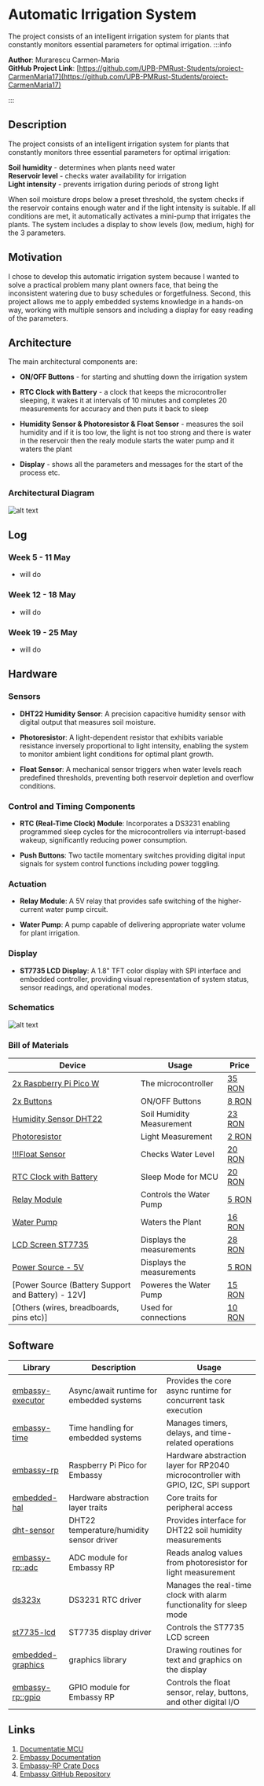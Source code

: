 # Automatic Irrigation System
The project consists of an intelligent irrigation system for plants that constantly monitors essential parameters for optimal irrigation.
:::info 

**Author**: Murarescu Carmen-Maria \
**GitHub Project Link**: [https://github.com/UPB-PMRust-Students/proiect-CarmenMaria17](https://github.com/UPB-PMRust-Students/proiect-CarmenMaria17)

:::

## Description

The project consists of an intelligent irrigation system for plants that constantly monitors three essential parameters for optimal irrigation:

**Soil humidity** - determines when plants need water \
**Reservoir level** - checks water availability for irrigation \
**Light intensity** - prevents irrigation during periods of strong light

When soil moisture drops below a preset threshold, the system checks if the reservoir contains enough water and if the light intensity is suitable. If all conditions are met, it automatically activates a mini-pump that irrigates the plants.
The system includes a display to show levels (low, medium, high) for the 3 parameters.

## Motivation

I chose to develop this automatic irrigation system because I wanted to solve a practical problem many plant owners face, that being the inconsistent watering due to busy schedules or forgetfulness. Second, this project allows me to apply embedded systems knowledge in a hands-on way, working with multiple sensors and including a display for easy reading of the parameters.

## Architecture

The main architectural components are:

 - **ON/OFF Buttons** - for starting and shutting down the irrigation system

 - **RTC Clock with Battery** - a clock that keeps the microcontroller sleeping, it wakes it at intervals of 10 minutes and completes 20 measurements for accuracy and then puts it back to sleep

 - **Humidity Sensor & Photoresistor & Float Sensor** - measures the soil humidity and if it is too low, the light is not too strong and there is water in the reservoir then the realy module starts the water pump and it waters the plant

 - **Display** - shows all the parameters and messages for the start of the process etc.


### Architectural Diagram
 ![alt text](Untitled.webp)

## Log

<!-- write your progress here every week -->

### Week 5 - 11 May

- will do

### Week 12 - 18 May

- will do

### Week 19 - 25 May

- will do

## Hardware
### Sensors

* **DHT22 Humidity Sensor**: A precision capacitive humidity sensor with digital output that measures soil moisture.

* **Photoresistor**: A light-dependent resistor that exhibits variable resistance inversely proportional to light intensity, enabling the system to monitor ambient light conditions for optimal plant growth.

* **Float Sensor**: A mechanical sensor triggers when water levels reach predefined thresholds, preventing both reservoir depletion and overflow conditions.

### Control and Timing Components

* **RTC (Real-Time Clock) Module**: Incorporates a DS3231 enabling programmed sleep cycles for the microcontrollers via interrupt-based wakeup, significantly reducing power consumption.

* **Push Buttons**: Two tactile momentary switches providing digital input signals for system control functions including power toggling.

### Actuation

* **Relay Module**: A 5V relay that provides safe switching of the higher-current water pump circuit.

* **Water Pump**: A pump capable of delivering appropriate water volume for plant irrigation.

### Display

* **ST7735 LCD Display**: A 1.8" TFT color display with SPI interface and embedded controller, providing visual representation of system status, sensor readings, and operational modes.

### Schematics

![alt text](schematic_pm.svg)

### Bill of Materials

<!-- Fill out this table with all the hardware components that you might need.

The format is 
```
| [Device](link://to/device) | This is used ... | [price](link://to/store) |

```

-->

| Device | Usage | Price |
|--------|--------|-------|
| [2x Raspberry Pi Pico W](https://www.raspberrypi.com/documentation/microcontrollers/raspberry-pi-pico.html) | The microcontroller | [35 RON](https://www.optimusdigital.ro/en/raspberry-pi-boards/12394-raspberry-pi-pico-w.html) |
| [2x Buttons](https://www.raspberrypi.com/documentation/microcontrollers/raspberry-pi-pico.html) | ON/OFF Buttons | [8 RON](https://www.optimusdigital.ro/ro/butoane-i-comutatoare/2180-buton-de-pornire-cu-led-alb.html?search_query=buton+&results=213) |
| [Humidity Sensor DHT22](https://cdn.sparkfun.com/assets/f/7/d/9/c/DHT22.pdf) | Soil Humidity Measurement | [23 RON](https://www.optimusdigital.ro/ro/senzori-senzori-de-temperatura/1449-modul-senzor-de-temperatura-i-umiditate-dht22.html?search_query=senzor+umiditate+dht22&results=6) |
| [Photoresistor](https://www.kth.se/social/files/54ef17dbf27654753f437c56/GL5537.pdf) | Light Measurement | [2 RON](https://www.optimusdigital.ro/ro/componente-electronice-altele/28-fotorezistor10-pcs-set.html?search_query=fotorezistor&results=23) |
| [!!!Float Sensor](https://www.farnell.com/datasheets/1685059.pdf) | Checks Water Level | [20 RON](https://www.optimusdigital.ro/ro/senzori-altele/8179-senzor-de-lichid-flotant.html?gad_source=1&gclid=Cj0KCQjw_dbABhC5ARIsAAh2Z-SCGS8mPsI9e6o-apzGZdgeOpwNHHEVBhS-B3PsUJ8X4ahrL0ajDKUaAsZ4EALw_wcB) |
| [RTC Clock with Battery](https://www.analog.com/media/en/technical-documentation/data-sheets/ds3231.pdf) | Sleep Mode for MCU | [20 RON](https://www.optimusdigital.ro/en/others/1102-ds3231-real-time-clock-module.html?gad_source=1&gclid=Cj0KCQjw_dbABhC5ARIsAAh2Z-R2oyRZxz1s20qk5-7LgGPuBuylV-HcBeum7cOOqiyAfOLIVIgSqWwaArXVEALw_wcB) |
| [Relay Module](https://www.handsontec.com/dataspecs/2Ch-relay.pdf) | Controls the Water Pump | [5 RON](https://www.optimusdigital.ro/en/relay-modules/13084-relay-module-ordered-with-5v.html?gad_source=1&gclid=Cj0KCQjw_dbABhC5ARIsAAh2Z-QWcGMaJVQedCQaanv6ubN5V1UFiwWweAEKJ6ZWeH2KZsUC3ov1st0aAv7IEALw_wcB) |
| [Water Pump](https://5.imimg.com/data5/SELLER/Doc/2021/4/RH/JK/XD/1833510/r385-dc-9-12v-water-pump-maximum-lift-3-meters.pdf) | Waters the Plant | [16 RON](https://www.optimusdigital.ro/en/others/8141-mini-water-pump-12-v.html?search_query=water+pump&results=7) |
| [LCD Screen ST7735](https://www.displayfuture.com/Display/datasheet/controller/ST7735.pdf)  | Displays the measurements | [28 RON](https://www.amazon.de/-/en/gp/aw/d/B0CWN27HVB?psc=1&ref=ppx_pop_mob_b_asin_title) |
| [Power Source - 5V](https://docs.rs-online.com/9c50/0900766b8160af8c.pdf)  | Displays the measurements | [5 RON](https://www.optimusdigital.ro/ro/electronica-de-putere-stabilizatoare-liniare/61-sursa-de-alimentare-pentru-breadboard.html) |
| [Power Source (Battery Support and Battery) - 12V]  | Poweres the Water Pump | [15 RON](https://www.optimusdigital.ro/ro/suporturi-de-baterii/4057-suport-pentru-baterie-de-12v-23a.html?search_query=12V&results=298) |
| [Others (wires, breadboards, pins etc)]  | Used for connections | [10 RON](https://www.optimusdigital.ro/ro/kituri/2222-kit-breadboard-hq-830-p.html?search_query=breadboard+kit&results=35) |


## Software

| Library | Description | Usage |
|---------|-------------|-------|
| [embassy-executor](https://github.com/embassy-rs/embassy) | Async/await runtime for embedded systems | Provides the core async runtime for concurrent task execution |
| [embassy-time](https://github.com/embassy-rs/embassy) | Time handling for embedded systems | Manages timers, delays, and time-related operations |
| [embassy-rp](https://docs.embassy.dev/embassy-rp/git/rp2040/index.html) | Raspberry Pi Pico for Embassy | Hardware abstraction layer for RP2040 microcontroller with GPIO, I2C, SPI support |
| [embedded-hal](https://github.com/rust-embedded/embedded-hal) | Hardware abstraction layer traits | Core traits for peripheral access |
| [dht-sensor](https://lib.rs/crates/dht-sensor) | DHT22 temperature/humidity sensor driver | Provides interface for DHT22 soil humidity measurements |
| [embassy-rp::adc](https://docs.embassy.dev/embassy-rp/git/rp2040/adc/index.html) | ADC module for Embassy RP | Reads analog values from photoresistor for light measurement |
| [ds323x](https://lib.rs/crates/ds323x) | DS3231 RTC driver | Manages the real-time clock with alarm functionality for sleep mode |
| [st7735-lcd](https://github.com/sajattack/st7735-lcd-rs) | ST7735 display driver | Controls the ST7735 LCD screen |
| [embedded-graphics](https://github.com/embedded-graphics/embedded-graphics) | graphics library | Drawing routines for text and graphics on the display |
| [embassy-rp::gpio](https://docs.embassy.dev/embassy-rp/git/rp2040/gpio/index.html) | GPIO module for Embassy RP | Controls the float sensor, relay, buttons, and other digital I/O |

## Links

<!-- Add a few links that inspired you and that you think you will use for your project -->

1. [Documentatie MCU](https://www.raspberrypi.com/)
2. [Embassy Documentation](https://embassy.dev/book/)
3. [Embassy-RP Crate Docs](https://docs.embassy.dev/embassy-rp/git/rp2040/index.html)
4. [Embassy GitHub Repository](https://github.com/embassy-rs/embassy)